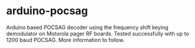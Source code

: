 # arduino-pocsag
Arduino based POCSAG decoder using the frequency shift keying demodulator on Motorola pager RF boards.
Tested successfully with up to 1200 baud POCSAG.
More information to follow.
